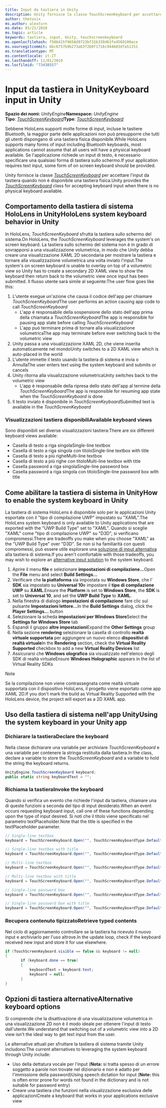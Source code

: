 ```yaml
---
title: Input da tastiera in Unity
description: Unity fornisce la classe TouchScreenKeyboard per accettare l'input da tastiera quando non è disponibile una tastiera fisica.
author: thetuvix
ms.author: alexturn
ms.date: 03/21/2018
ms.topic: article
keywords: tastiera, input, Unity, touchscreenkeyboard
ms.openlocfilehash: f506415f9658d9723bf31b339d63fe4569100ace
ms.sourcegitcommit: 6bc6757b9b273a63f260f1716c944603dfa51151
ms.translationtype: MT
ms.contentlocale: it-IT
ms.lasthandoff: 11/01/2019
ms.locfileid: "73438557"
---
```

# <a name="keyboard-input-in-unity"></a><span data-ttu-id="11da3-104">Input da tastiera in Unity</span><span class="sxs-lookup"><span data-stu-id="11da3-104">Keyboard input in Unity</span></span>

<span data-ttu-id="11da3-105">**Spazio dei nomi:** *UnityEngine*</span><span class="sxs-lookup"><span data-stu-id="11da3-105">**Namespace:** *UnityEngine*</span></span><br>
 <span data-ttu-id="11da3-106">**Tipo**:  *[TouchScreenKeyboard](https://docs.unity3d.com/ScriptReference/TouchScreenKeyboard.html)*</span><span class="sxs-lookup"><span data-stu-id="11da3-106">**Type**: *[TouchScreenKeyboard](https://docs.unity3d.com/ScriptReference/TouchScreenKeyboard.html)*</span></span>

<span data-ttu-id="11da3-107">Sebbene HoloLens supporti molte forme di input, incluse le tastiere Bluetooth, la maggior parte delle applicazioni non può presupporre che tutti gli utenti dispongano di una tastiera fisica disponibile.</span><span class="sxs-lookup"><span data-stu-id="11da3-107">While HoloLens supports many forms of input including Bluetooth keyboards, most applications cannot assume that all users will have a physical keyboard available.</span></span> <span data-ttu-id="11da3-108">Se l'applicazione richiede un input di testo, è necessario specificare una qualsiasi forma di tastiera sullo schermo.</span><span class="sxs-lookup"><span data-stu-id="11da3-108">If your application requires text input, some form of on screen keyboard should be provided.</span></span>

<span data-ttu-id="11da3-109">Unity fornisce la classe *[TouchScreenKeyboard](https://docs.unity3d.com/ScriptReference/TouchScreenKeyboard.html)* per accettare l'input da tastiera quando non è disponibile una tastiera fisica.</span><span class="sxs-lookup"><span data-stu-id="11da3-109">Unity provides the *[TouchScreenKeyboard](https://docs.unity3d.com/ScriptReference/TouchScreenKeyboard.html)* class for accepting keyboard input when there is no physical keyboard available.</span></span>

## <a name="hololens-system-keyboard-behavior-in-unity"></a><span data-ttu-id="11da3-110">Comportamento della tastiera di sistema HoloLens in Unity</span><span class="sxs-lookup"><span data-stu-id="11da3-110">HoloLens system keyboard behavior in Unity</span></span>

<span data-ttu-id="11da3-111">In HoloLens, *TouchScreenKeyboard* sfrutta la tastiera sullo schermo del sistema.</span><span class="sxs-lookup"><span data-stu-id="11da3-111">On HoloLens, the *TouchScreenKeyboard* leverages the system's on screen keyboard.</span></span> <span data-ttu-id="11da3-112">La tastiera sullo schermo del sistema non è in grado di sovrapporsi a una visualizzazione volumetrica, in modo che Unity debba creare una visualizzazione XAML 2D secondaria per mostrare la tastiera e tornare alla visualizzazione volumetrica una volta inviato l'input.</span><span class="sxs-lookup"><span data-stu-id="11da3-112">The system's on screen keyboard is unable to overlay on top of a volumetric view so Unity has to create a secondary 2D XAML view to show the keyboard then return back to the volumetric view once input has been submitted.</span></span> <span data-ttu-id="11da3-113">Il flusso utente sarà simile al seguente:</span><span class="sxs-lookup"><span data-stu-id="11da3-113">The user flow goes like this:</span></span>
1. <span data-ttu-id="11da3-114">L'utente esegue un'azione che causa il codice dell'app per chiamare *TouchScreenKeyboard*</span><span class="sxs-lookup"><span data-stu-id="11da3-114">The user performs an action causing app code to call *TouchScreenKeyboard*</span></span>
    * <span data-ttu-id="11da3-115">L'app è responsabile della sospensione dello stato dell'app prima della chiamata a *TouchScreenKeyboard*</span><span class="sxs-lookup"><span data-stu-id="11da3-115">The app is responsible for pausing app state before calling *TouchScreenKeyboard*</span></span>
    * <span data-ttu-id="11da3-116">L'app può terminare prima di tornare alla visualizzazione volumetrica</span><span class="sxs-lookup"><span data-stu-id="11da3-116">The app may terminate before ever switching back to the volumetric view</span></span>
2. <span data-ttu-id="11da3-117">Unity passa a una visualizzazione XAML 2D, che viene inserita automaticamente nel mondo</span><span class="sxs-lookup"><span data-stu-id="11da3-117">Unity switches to a 2D XAML view which is auto-placed in the world</span></span>
3. <span data-ttu-id="11da3-118">L'utente immette il testo usando la tastiera di sistema e invia o Annulla</span><span class="sxs-lookup"><span data-stu-id="11da3-118">The user enters text using the system keyboard and submits or cancels</span></span>
4. <span data-ttu-id="11da3-119">Unity ritorna alla visualizzazione volumetrica</span><span class="sxs-lookup"><span data-stu-id="11da3-119">Unity switches back to the volumetric view</span></span>
    * <span data-ttu-id="11da3-120">L'app è responsabile della ripresa dello stato dell'app al termine della *TouchScreenKeyboard*</span><span class="sxs-lookup"><span data-stu-id="11da3-120">The app is responsible for resuming app state when the *TouchScreenKeyboard* is done</span></span>
5. <span data-ttu-id="11da3-121">Il testo inviato è disponibile in *TouchScreenKeyboard*</span><span class="sxs-lookup"><span data-stu-id="11da3-121">Submitted text is available in the *TouchScreenKeyboard*</span></span>

### <a name="available-keyboard-views"></a><span data-ttu-id="11da3-122">Visualizzazioni tastiera disponibili</span><span class="sxs-lookup"><span data-stu-id="11da3-122">Available keyboard views</span></span>

<span data-ttu-id="11da3-123">Sono disponibili sei diverse visualizzazioni tastiera:</span><span class="sxs-lookup"><span data-stu-id="11da3-123">There are six different keyboard views available:</span></span>
* <span data-ttu-id="11da3-124">Casella di testo a riga singola</span><span class="sxs-lookup"><span data-stu-id="11da3-124">Single-line textbox</span></span>
* <span data-ttu-id="11da3-125">Casella di testo a riga singola con titolo</span><span class="sxs-lookup"><span data-stu-id="11da3-125">Single-line textbox with title</span></span>
* <span data-ttu-id="11da3-126">Casella di testo a più righe</span><span class="sxs-lookup"><span data-stu-id="11da3-126">Multi-line textbox</span></span>
* <span data-ttu-id="11da3-127">Casella di testo a più righe con titolo</span><span class="sxs-lookup"><span data-stu-id="11da3-127">Multi-line textbox with title</span></span>
* <span data-ttu-id="11da3-128">Casella password a riga singola</span><span class="sxs-lookup"><span data-stu-id="11da3-128">Single-line password box</span></span>
* <span data-ttu-id="11da3-129">Casella password a riga singola con titolo</span><span class="sxs-lookup"><span data-stu-id="11da3-129">Single-line password box with title</span></span>

## <a name="how-to-enable-the-system-keyboard-in-unity"></a><span data-ttu-id="11da3-130">Come abilitare la tastiera di sistema in Unity</span><span class="sxs-lookup"><span data-stu-id="11da3-130">How to enable the system keyboard in Unity</span></span>

<span data-ttu-id="11da3-131">La tastiera di sistema HoloLens è disponibile solo per le applicazioni Unity esportate con il "tipo di compilazione UWP" impostato su "XAML".</span><span class="sxs-lookup"><span data-stu-id="11da3-131">The HoloLens system keyboard is only available to Unity applications that are exported with the "UWP Build Type" set to "XAML".</span></span> <span data-ttu-id="11da3-132">Quando si sceglie "XAML" come "tipo di compilazione UWP" su "D3D", si verificano compromessi.</span><span class="sxs-lookup"><span data-stu-id="11da3-132">There are tradeoffs you make when you choose "XAML" as the "UWP Build Type" over "D3D".</span></span> <span data-ttu-id="11da3-133">Se non si ha familiarità con questi compromessi, può essere utile esplorare una [soluzione di input alternativa](#alternative-keyboard-options) alla tastiera di sistema.</span><span class="sxs-lookup"><span data-stu-id="11da3-133">If you aren't comfortable with those tradeoffs, you may wish to explore an [alternative input solution](#alternative-keyboard-options) to the system keyboard.</span></span>
1. <span data-ttu-id="11da3-134">Aprire il menu **file** e selezionare **impostazioni di compilazione...**</span><span class="sxs-lookup"><span data-stu-id="11da3-134">Open the **File** menu and select **Build Settings...**</span></span>
2. <span data-ttu-id="11da3-135">Verificare che **la piattaforma** sia impostata su **Windows Store**, che l' **SDK** sia impostato su **Universal 10**e impostare il **tipo di compilazione UWP** su **XAML**.</span><span class="sxs-lookup"><span data-stu-id="11da3-135">Ensure the **Platform** is set to **Windows Store**, the **SDK** is set to **Universal 10**, and set the **UWP Build Type** to **XAML**.</span></span>
3. <span data-ttu-id="11da3-136">Nella finestra di dialogo **impostazioni di compilazione** fare clic sul pulsante **Impostazioni lettore...**</span><span class="sxs-lookup"><span data-stu-id="11da3-136">In the **Build Settings** dialog, click the **Player Settings...** button</span></span>
4. <span data-ttu-id="11da3-137">Selezionare la scheda **impostazioni per Windows Store**</span><span class="sxs-lookup"><span data-stu-id="11da3-137">Select the **Settings for Windows Store** tab</span></span>
5. <span data-ttu-id="11da3-138">Espandi il gruppo **altre impostazioni**</span><span class="sxs-lookup"><span data-stu-id="11da3-138">Expand the **Other Settings** group</span></span>
6. <span data-ttu-id="11da3-139">Nella sezione **rendering** selezionare la casella di controllo **realtà virtuale supportata** per aggiungere un nuovo elenco **dispositivi di realtà virtuale**</span><span class="sxs-lookup"><span data-stu-id="11da3-139">In the **Rendering** section, check the **Virtual Reality Supported** checkbox to add a new **Virtual Reality Devices** list</span></span>
7. <span data-ttu-id="11da3-140">Assicurarsi che **Windows olografico** sia visualizzato nell'elenco degli SDK di realtà virtuale</span><span class="sxs-lookup"><span data-stu-id="11da3-140">Ensure **Windows Holographic** appears in the list of Virtual Reality SDKs</span></span>

>[!NOTE]
><span data-ttu-id="11da3-141">Se la compilazione non viene contrassegnata come realtà virtuale supportata con il dispositivo HoloLens, il progetto viene esportato come app XAML 2D.</span><span class="sxs-lookup"><span data-stu-id="11da3-141">If you don't mark the build as Virtual Reality Supported with the HoloLens device, the project will export as a 2D XAML app.</span></span>

## <a name="using-the-system-keyboard-in-your-unity-app"></a><span data-ttu-id="11da3-142">Uso della tastiera di sistema nell'app Unity</span><span class="sxs-lookup"><span data-stu-id="11da3-142">Using the system keyboard in your Unity app</span></span>

### <a name="declare-the-keyboard"></a><span data-ttu-id="11da3-143">Dichiarare la tastiera</span><span class="sxs-lookup"><span data-stu-id="11da3-143">Declare the keyboard</span></span>

<span data-ttu-id="11da3-144">Nella classe dichiarare una variabile per archiviare *TouchScreenKeyboard* e una variabile per contenere la stringa restituita dalla tastiera.</span><span class="sxs-lookup"><span data-stu-id="11da3-144">In the class, declare a variable to store the *TouchScreenKeyboard* and a variable to hold the string the keyboard returns.</span></span>

```cs
UnityEngine.TouchScreenKeyboard keyboard;
public static string keyboardText = "";
```

### <a name="invoke-the-keyboard"></a><span data-ttu-id="11da3-145">Richiama la tastiera</span><span class="sxs-lookup"><span data-stu-id="11da3-145">Invoke the keyboard</span></span>

<span data-ttu-id="11da3-146">Quando si verifica un evento che richiede l'input da tastiera, chiamare una di queste funzioni a seconda del tipo di input desiderato.</span><span class="sxs-lookup"><span data-stu-id="11da3-146">When an event occurs requesting keyboard input, call one of these functions depending upon the type of input desired.</span></span> <span data-ttu-id="11da3-147">Si noti che il titolo viene specificato nel parametro textPlaceholder.</span><span class="sxs-lookup"><span data-stu-id="11da3-147">Note that the title is specified in the textPlaceholder parameter.</span></span>

```cs
// Single-line textbox
keyboard = TouchScreenKeyboard.Open("", TouchScreenKeyboardType.Default, false, false, false, false);

// Single-line textbox with title
keyboard = TouchScreenKeyboard.Open("", TouchScreenKeyboardType.Default, false, false, false, false, "Single-line title");

// Multi-line textbox
keyboard = TouchScreenKeyboard.Open("", TouchScreenKeyboardType.Default, false, true, false, false);

// Multi-line textbox with title
keyboard = TouchScreenKeyboard.Open("", TouchScreenKeyboardType.Default, false, true, false, false, "Multi-line Title");

// Single-line password box
keyboard = TouchScreenKeyboard.Open("", TouchScreenKeyboardType.Default, false, false, true, false);

// Single-line password box with title
keyboard = TouchScreenKeyboard.Open("", TouchScreenKeyboardType.Default, false, false, true, false, "Secure Single-line Title");
```

### <a name="retrieve-typed-contents"></a><span data-ttu-id="11da3-148">Recupera contenuto tipizzato</span><span class="sxs-lookup"><span data-stu-id="11da3-148">Retrieve typed contents</span></span>

<span data-ttu-id="11da3-149">Nel ciclo di aggiornamento controllare se la tastiera ha ricevuto il nuovo input e archiviarlo per l'uso altrove.</span><span class="sxs-lookup"><span data-stu-id="11da3-149">In the update loop, check if the keyboard received new input and store it for use elsewhere.</span></span>

```cs
if (TouchScreenKeyboard.visible == false && keyboard != null)
{
       if (keyboard.done == true)
       {
           keyboardText = keyboard.text;
           keyboard = null;
       }
}
```

## <a name="alternative-keyboard-options"></a><span data-ttu-id="11da3-150">Opzioni di tastiera alternative</span><span class="sxs-lookup"><span data-stu-id="11da3-150">Alternative keyboard options</span></span>

<span data-ttu-id="11da3-151">Si comprende che la disattivazione di una visualizzazione volumetrica in una visualizzazione 2D non è il modo ideale per ottenere l'input di testo dall'utente.</span><span class="sxs-lookup"><span data-stu-id="11da3-151">We understand that switching out of a volumetric view into a 2D view isn't the ideal way to get text input from the user.</span></span>

<span data-ttu-id="11da3-152">Le alternative attuali per sfruttare la tastiera di sistema tramite Unity includono:</span><span class="sxs-lookup"><span data-stu-id="11da3-152">The current alternatives to leveraging the system keyboard through Unity include:</span></span>
* <span data-ttu-id="11da3-153">Uso della dettatura vocale per l'input (<b>Nota:</b> si tratta spesso di un errore soggetto a parole non trovate nel dizionario e non è adatto per l'immissione della password)</span><span class="sxs-lookup"><span data-stu-id="11da3-153">Using speech dictation for input (<b>Note:</b> this is often error prone for words not found in the dictionary and is not suitable for password entry)</span></span>
* <span data-ttu-id="11da3-154">Creare una tastiera che funzioni nella visualizzazione esclusiva delle applicazioni</span><span class="sxs-lookup"><span data-stu-id="11da3-154">Create a keyboard that works in your applications exclusive view</span></span>

